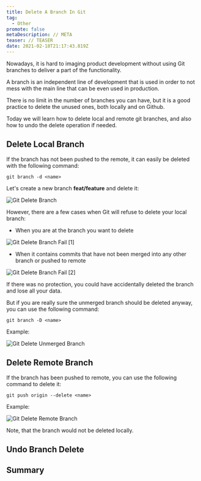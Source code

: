 ```yaml
---
title: Delete A Branch In Git
tag:
  - Other
promote: false
metaDescription: // META
teaser: // TEASER
date: 2021-02-18T21:17:43.819Z
---
```

Nowadays, it is hard to imaging product development without using Git branches to deliver a part of the functionality.

A branch is an independent line of development that is used in order to not mess with the main line that can be even used in production.

There is no limit in the number of branches you can have, but it is a good practice to delete the unused ones, both locally and on Github.

Today we will learn how to delete local and remote git branches, and also how to undo the delete operation if needed.

## Delete Local Branch

If the branch has not been pushed to the remote, it can easily be deleted with the following command:

`git branch -d <name>`

Let's create a new branch **feat/feature** and delete it:

![Git Delete Branch](/img/screenshot-2021-02-15-at-22.30.45.png "Git Delete Branch")

However, there are a few cases when Git will refuse to delete your local branch:

* When you are at the branch you want to delete

![Git Delete Branch Fail [1]](/img/screenshot-2021-02-15-at-22.31.41.png "Git Delete Branch Fail [1]")

* When it contains commits that have not been merged into any other branch or pushed to remote

![Git Delete Branch Fail [2]](/img/screenshot-2021-02-15-at-22.34.06.png "Git Delete Branch Fail [2]")

If there was no protection, you could have accidentally deleted the branch and lose all your data.

But if you are really sure the unmerged branch should be deleted anyway, you can use the following command:

`git branch -D <name>`

Example:

![Git Delete Unmerged Branch](/img/screenshot-2021-02-15-at-22.37.00.png "Git Delete Unmerged Branch")

## Delete Remote Branch

If the branch has been pushed to remote, you can use the following command to delete it:

`git push origin --delete <name>`

Example:

![Git Delete Remote Branch](/img/screenshot-2021-02-15-at-22.45.43.png "Git Delete Remote Branch")

Note, that the branch would not be deleted locally.

## Undo Branch Delete

## Summary